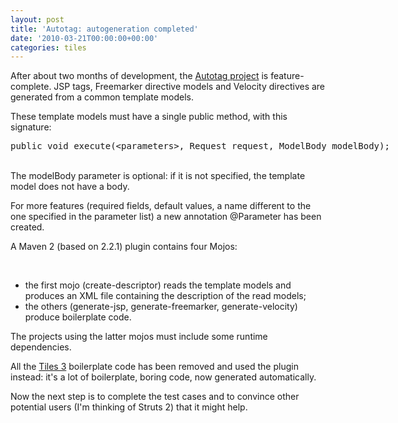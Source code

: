 ```yaml
---
layout: post
title: 'Autotag: autogeneration completed'
date: '2010-03-21T00:00:00+00:00'
categories: tiles
---
```

<p>After about two months of development, the <a href="http://svn.eu.apache.org/repos/asf/tiles/sandbox/trunk/tiles-autotag/" title="Autotag SVN directory">Autotag project</a> is feature-complete. JSP tags, Freemarker directive models and Velocity directives are generated from a common template models.</p><p>These template models must have a single public method, with this signature:</p><p><span class="Apple-style-span" style="font-family: monospace; white-space: pre; ">public void execute(&lt;parameters&gt;, Request request, ModelBody modelBody);</span>&nbsp;</p><p>The modelBody parameter is optional: if it is not specified, the template model does not have a body.&nbsp;</p><p>For more features (required fields, default values, a name different to the one specified in the parameter list) a new annotation @Parameter has been created.</p><p>A Maven 2 (based on 2.2.1) plugin contains four Mojos:</p><p>&nbsp;</p><ul><li>the first mojo (create-descriptor) reads the template models and produces an XML file containing the description of the read models;</li><li>the others (generate-jsp, generate-freemarker, generate-velocity) produce boilerplate code.</li></ul><div><p>The projects using the latter mojos must include some runtime dependencies.</p><p>All the <a href="http://svn.eu.apache.org/repos/asf/tiles/sandbox/trunk/tiles3/" title="Tiles 3 SVN sandbox">Tiles 3</a> boilerplate code has been removed and used the plugin instead: it's a lot of boilerplate, boring code, now generated automatically.</p><p>Now the next step is to complete the test cases and to convince other potential users (I'm thinking of Struts 2) that it might help.</p></div><p>&nbsp;</p>
